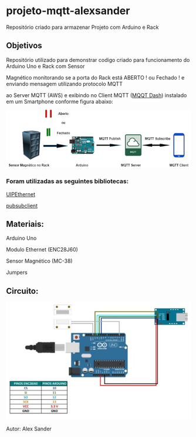 # projeto-mqtt-alexsander
Repositório criado para armazenar Projeto com Arduino e Rack
## Objetivos

Repositório utilizado para demonstrar codigo criado para funcionamento do Arduino Uno e Rack com Sensor 

Magnético monitorando se a porta do Rack está ABERTO ! ou Fechado ! e enviando mensagem utilizando protocolo MQTT

ao Server MQTT (AWS) e exibindo no Client MQTT (<a href="https://play.google.com/store/apps/details?id=net.routix.mqttdash&hl=en&gl=US" target="_blank">MQQT Dash</a>) instalado em um Smartphone conforme figura abaixo:

<img src="./Image1.jpg"/>

### Foram utilizadas as seguintes bibliotecas:

<a href="https://github.com/UIPEthernet/UIPEthernet" target="_blank">UIPEthernet</a>

<a href="https://github.com/knolleary/pubsubclient" target="_blank">pubsubclient</a>

## Materiais:

Arduino Uno

Modulo Ethernet (ENC28J60)

Sensor Magnético (MC-38)

Jumpers

## Circuito:

<img src="./Image 2.jpg"/>

Autor: Alex Sander







